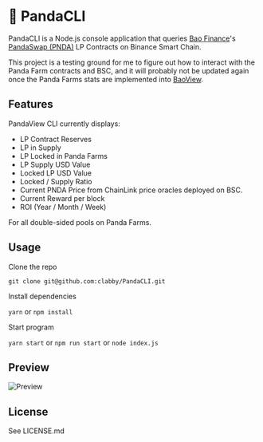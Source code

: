 # 🐼 PandaCLI

PandaCLI is a Node.js console application that queries [Bao Finance](https://bao.finance)'s [PandaSwap (PNDA)](https://docs.bao.finance/franchises/panda) LP Contracts on Binance Smart Chain.

This project is a testing ground for me to figure out how to interact with the Panda Farm contracts and BSC, and it will probably not be updated again once the Panda Farms stats are implemented into [BaoView](https://github.com/clabby/BaoView).

## Features

PandaView CLI currently displays:
* LP Contract Reserves
* LP in Supply
* LP Locked in Panda Farms
* LP Supply USD Value
* Locked LP USD Value
* Locked / Supply Ratio
* Current PNDA Price from ChainLink price oracles deployed on BSC.
* Current Reward per block
* ROI (Year / Month / Week)

For all double-sided pools on Panda Farms.

## Usage

Clone the repo

`git clone git@github.com:clabby/PandaCLI.git`

Install dependencies

`yarn` or `npm install`

Start program

`yarn start` or `npm run start` or `node index.js`

## Preview

![Preview](https://i.imgur.com/GtTDAt7.gif)

## License

See LICENSE.md
